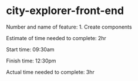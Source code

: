 # city-explorer-front-end
Number and name of feature: 1. Create components 

Estimate of time needed to complete: 2hr

Start time: 09:30am 

Finish time: 12:30pm

Actual time needed to complete: 3hr
